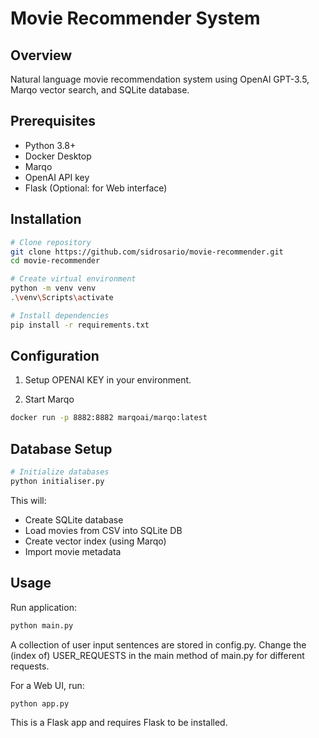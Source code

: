 # Movie Recommender System

## Overview
Natural language movie recommendation system using OpenAI GPT-3.5, Marqo vector search, and SQLite database.

## Prerequisites
- Python 3.8+
- Docker Desktop
- Marqo
- OpenAI API key
- Flask (Optional: for Web interface)

## Installation
```bash
# Clone repository
git clone https://github.com/sidrosario/movie-recommender.git
cd movie-recommender

# Create virtual environment
python -m venv venv
.\venv\Scripts\activate

# Install dependencies
pip install -r requirements.txt
```
## Configuration
1. Setup OPENAI KEY in your environment.

2. Start Marqo
```bash
docker run -p 8882:8882 marqoai/marqo:latest
```

## Database Setup
```bash
# Initialize databases
python initialiser.py
```
This will:
- Create SQLite database
- Load movies from CSV into SQLite DB
- Create vector index (using Marqo)
- Import movie metadata

## Usage
Run application:
```bash
python main.py
```

A collection of user input sentences are stored in config.py. Change the (index of) USER_REQUESTS in the main method of main.py for different requests. 

For a Web UI, run:
```bash
python app.py
```

This is a Flask app and requires Flask to be installed.